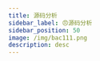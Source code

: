 ```yaml
---
title: 源码分析
sidebar_label: 😠源码分析
sidebar_position: 50
image: /img/bac111.png
description: desc
---
```

